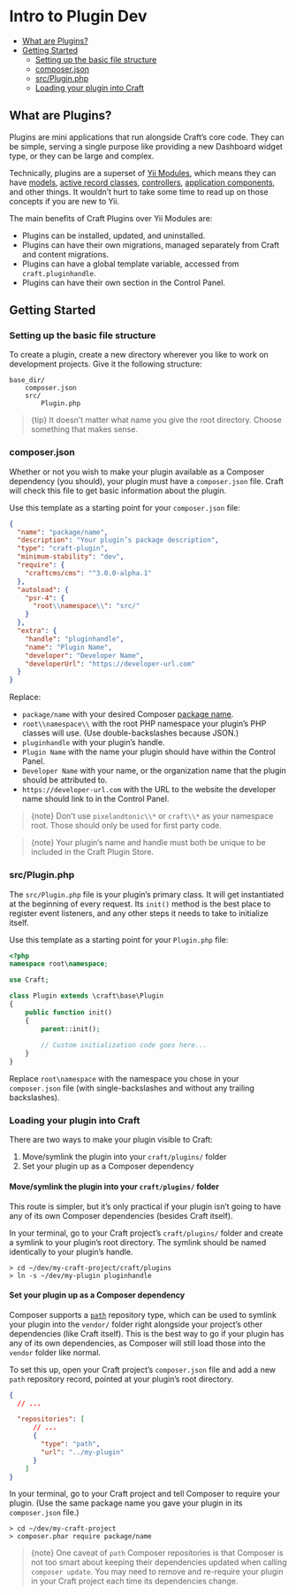 Intro to Plugin Dev
===================

- [What are Plugins?](#what-are-plugins)
- [Getting Started](#getting-started)
  - [Setting up the basic file structure](#setting-up-the-basic-file-structure)
  - [composer.json](#composer-json)
  - [src/Plugin.php](#src-plugin-php)
  - [Loading your plugin into Craft](#loading-your-plugin-into-craft)

## What are Plugins?

Plugins are mini applications that run alongside Craft’s core code. They can be simple, serving a single purpose like providing a new Dashboard widget type, or they can be large and complex.

Technically, plugins are a superset of [Yii Modules](http://www.yiiframework.com/doc-2.0/guide-structure-modules.html), which means they can have [models](http://www.yiiframework.com/doc-2.0/guide-structure-models.html), [active record classes](http://www.yiiframework.com/doc-2.0/guide-db-active-record.html), [controllers](http://www.yiiframework.com/doc-2.0/guide-structure-controllers.html), [application components](http://www.yiiframework.com/doc-2.0/guide-structure-application-components.html), and other things. It wouldn’t hurt to take some time to read up on those concepts if you are new to Yii.

The main benefits of Craft Plugins over Yii Modules are:

- Plugins can be installed, updated, and uninstalled. 
- Plugins can have their own migrations, managed separately from Craft and content migrations.
- Plugins can have a global template variable, accessed from `craft.pluginhandle`.
- Plugins can have their own section in the Control Panel.

## Getting Started

### Setting up the basic file structure

To create a plugin, create a new directory wherever you like to work on development projects. Give it the following structure:

```
base_dir/
    composer.json
    src/
        Plugin.php
```

> {tip} It doesn’t matter what name you give the root directory. Choose something that makes sense.

### composer.json

Whether or not you wish to make your plugin available as a Composer dependency (you should), your plugin must have a `composer.json` file. Craft will check this file to get basic information about the plugin.

Use this template as a starting point for your `composer.json` file:

```json
{
  "name": "package/name",
  "description": "Your plugin’s package description",
  "type": "craft-plugin",
  "minimum-stability": "dev",
  "require": {
    "craftcms/cms": "^3.0.0-alpha.1"
  },
  "autoload": {
    "psr-4": {
      "root\\namespace\\": "src/"
    }
  },
  "extra": {
    "handle": "pluginhandle",
    "name": "Plugin Name",
    "developer": "Developer Name",
    "developerUrl": "https://developer-url.com"
  }
}
```

Replace:

- `package/name` with your desired Composer [package name](https://getcomposer.org/doc/04-schema.md#name).
- `root\\namespace\\` with the root PHP namespace your plugin’s PHP classes will use. (Use double-backslashes because JSON.)
- `pluginhandle` with your plugin’s handle.
- `Plugin Name` with the name your plugin should have within the Control Panel.
- `Developer Name` with your name, or the organization name that the plugin should be attributed to.
- `https://developer-url.com` with the URL to the website the developer name should link to in the Control Panel.

> {note} Don’t use `pixelandtonic\\*` or `craft\\*` as your namespace root. Those should only be used for first party code.

> {note} Your plugin’s name and handle must both be unique to be included in the Craft Plugin Store.

### src/Plugin.php

The `src/Plugin.php` file is your plugin’s primary class. It will get instantiated at the beginning of every request. Its `init()` method is the best place to register event listeners, and any other steps it needs to take to initialize itself.

Use this template as a starting point for your `Plugin.php` file:

```php
<?php
namespace root\namespace;

use Craft;

class Plugin extends \craft\base\Plugin
{
    public function init()
    {
        parent::init();
        
        // Custom initialization code goes here...
    }
}
```

Replace `root\namespace` with the namespace you chose in your `composer.json` file (with single-backslashes and without any trailing backslashes).

### Loading your plugin into Craft

There are two ways to make your plugin visible to Craft:
 
1. Move/symlink the plugin into your `craft/plugins/` folder
2. Set your plugin up as a Composer dependency

#### Move/symlink the plugin into your `craft/plugins/` folder

This route is simpler, but it’s only practical if your plugin isn’t going to have any of its own Composer dependencies (besides Craft itself).

In your terminal, go to your Craft project’s `craft/plugins/` folder and create a symlink to your plugin’s root directory. The symlink should be named identically to your plugin’s handle.

```
> cd ~/dev/my-craft-project/craft/plugins
> ln -s ~/dev/my-plugin pluginhandle
```

#### Set your plugin up as a Composer dependency

Composer supports a [`path`](https://getcomposer.org/doc/05-repositories.md#path) repository type, which can be used to symlink your plugin into the `vendor/` folder right alongside your project’s other dependencies (like Craft itself). This is the best way to go if your plugin has any of its own dependencies, as Composer will still load those into the `vendor` folder like normal.

To set this up, open your Craft project’s `composer.json` file and add a new `path` repository record, pointed at your plugin’s root directory.

```json
{
  // ...

  "repositories": [
      // ...
      {
        "type": "path",
        "url": "../my-plugin"
      }
    ]
}
```

In your terminal, go to your Craft project and tell Composer to require your plugin. (Use the same package name you gave your plugin in its `composer.json` file.)

```
> cd ~/dev/my-craft-project
> composer.phar require package/name
```

> {note} One caveat of `path` Composer repositories is that Composer is not too smart about keeping their dependencies updated when calling `composer update`. You may need to remove and re-require your plugin in your Craft project each time its dependencies change. 
